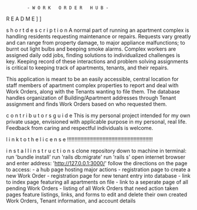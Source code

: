             - W O R K   O R D E R   H U B -

R E A D M E ] ]

s h o r t   d e s c r i p t i o n
A normal part of running an apartment complex is handling residents requesting maintenance or repairs. Requests vary greatly and can range from property damage, to major appliance malfunctions; to burnt out light bulbs and beeping smoke alarms. Complex workers are assigned daily odd jobs, finding solutions to individualized challenges is key. Keeping record of these interactions and problem solving assignments is critical to keeping track of apartments, tenants, and their repairs.

This application is meant to be an easily accessible, central location for staff members of apartment complex properties to report and deal with Work Orders, along with the Tenants wanting to file them. The database handles organization of Building/Apartment addresses through Tenant assignment and finds Work Orders based on who requested them.

c o n t r i b u t o r s   g u i d e
This is my personal project intended for my own private usage, envisioned with applicable purpose in my personal, real life. Feedback from caring and respectful individuals is welcome.

l i n k   t o   t h e   l i c e n s e
!!!!!!!!!!!!!!!!!!!!!!!!!!!!!!!!!!!!!!!!!!!!!!!!!!!!!!!!!!

i n s t a l l   i n s t r u c t i o n s
clone repository down to machine
in terminal:
    run 'bundle install' 
    run 'rails db:migrate'
    run 'rails s'
open internet browser and enter address: 
    'http://127.0.0.1:3000/'
follow the directions on the page to access:
    - a hub page hosting major actions
    - registration page to create a new Work Order
    - registration page for new tenant entry into database
    - link to index page featuring all apartments on file
    - link to a seperate page of all pending Work Orders
    - listing of all Work Orders that need action taken
pages feature listings, links, and forms to edit and delete their own created Work Orders, Tenant information, and account details
